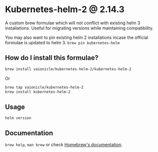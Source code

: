 # Kubernetes-helm-2 @ 2.14.3

A custom brew formulae which will not conflict with existing helm 3 installations. Useful for migrating versions while maintaining compatibility.

You may also want to pin existing helm 2 installations incase the official formulae is updated to helm 3.
`brew pin kubernetes-helm`

## How do I install this formulae?

```bash
brew install vaionicle/kubernetes-helm-2/kubernetes-helm-2
```

Or 

```bash
brew tap vaionicle/kubernetes-helm-2
brew install kubernetes-helm-2
```

## Usage
`helm version`

## Documentation
`brew help`, `man brew` or check [Homebrew's documentation](https://docs.brew.sh).
